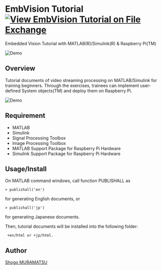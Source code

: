 # EmbVision Tutorial [![View EmbVision Tutorial on File Exchange](https://www.mathworks.com/matlabcentral/images/matlab-file-exchange.svg)](https://jp.mathworks.com/matlabcentral/fileexchange/52693-embvision-tutorial)

Embedded Vision Tutorial with MATLAB(R)/Simulink(R) & Raspberry Pi(TM)

![Demo](https://raw.githubusercontent.com/wiki/shodimaggio/EmbVision/images/slide1.PNG)

## Overview

Tutorial documents of video streaming processing on MATLAB/Simulink for training beginners. 
Through the exercises, trainees can implement user-defined System objects(TM) and deploy them on Raspberry Pi.

![Demo](https://raw.githubusercontent.com/wiki/shodimaggio/EmbVision/images/slide2.PNG)

## Requirement

- MATLAB
- Simulink
- Signal Processing Toolbox
- Image Processing Toolbox
- MATLAB Support Package for Raspberry Pi Hardware
- Simulink Support Package for Raspberry Pi Hardware

## Usage/Install

On MATLAB command windows, call function PUBLISHALL as

    > publishall('en')

for generating English documents, or

    > publishall('jp')

for generating Japanese documents.

Then, tutorial documents will be installed into the following folder:

     +en/html or +jp/html.

## Author

[Shogo MURAMATSU](https://github.com/shodimaggio/)
